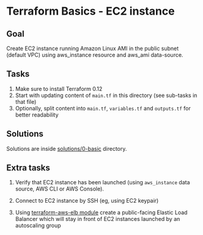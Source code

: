 # Terraform Basics - EC2 instance

## Goal

Create EC2 instance running Amazon Linux AMI in the public subnet (default VPC) using aws_instance resource and aws_ami data-source.


## Tasks

1. Make sure to install Terraform 0.12
1. Start with updating content of `main.tf` in this directory (see sub-tasks in that file)
1. Optionally, split content into `main.tf`, `variables.tf` and `outputs.tf` for better readability


## Solutions

Solutions are inside [solutions/0-basic](https://github.com/antonbabenko/terraform-best-practices-workshop/tree/master/solutions/0-basic) directory.


## Extra tasks

1. Verify that EC2 instance has been launched (using `aws_instance` data source, AWS CLI or AWS Console).

1. Connect to EC2 instance by SSH (eg, using EC2 keypair)

1. Using [terraform-aws-elb module](https://github.com/terraform-aws-modules/terraform-aws-elb/) create a public-facing Elastic Load Balancer which will stay in front of EC2 instances launched by an autoscaling group
